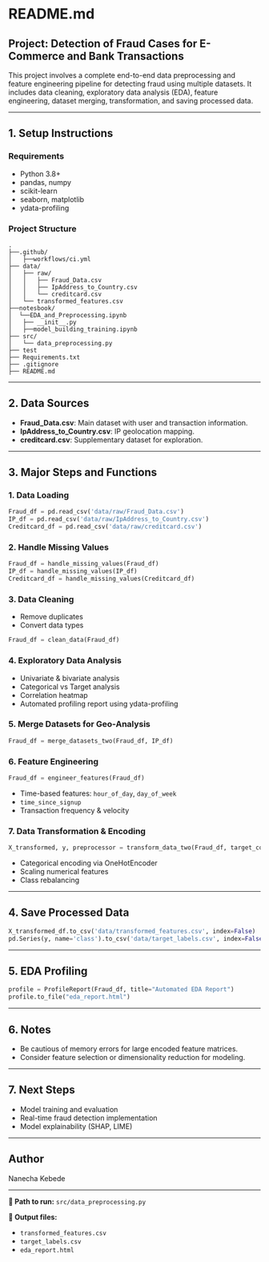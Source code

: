 # README.md

## Project: Detection of Fraud Cases for E-Commerce and Bank Transactions

This project involves a complete end-to-end data preprocessing and feature engineering pipeline for detecting fraud using multiple datasets. It includes data cleaning, exploratory data analysis (EDA), feature engineering, dataset merging, transformation, and saving processed data.

---

## 1. Setup Instructions

### Requirements

* Python 3.8+
* pandas, numpy
* scikit-learn
* seaborn, matplotlib
* ydata-profiling

### Project Structure

```
.
├──.github/
│   ├──workflows/ci.yml
├── data/
│   ├── raw/
│   │   ├── Fraud_Data.csv
│   │   ├── IpAddress_to_Country.csv
│   │   └── creditcard.csv
│   └── transformed_features.csv
├──notesbook/   
│  └──EDA_and_Preprocessing.ipynb
│   ├── __init__.py
│   ├──model_building_training.ipynb
├── src/
│   └── data_preprocessing.py
├── test
├── Requirements.txt
├── .gitignore
├── README.md
```

---

## 2. Data Sources

* **Fraud\_Data.csv**: Main dataset with user and transaction information.
* **IpAddress\_to\_Country.csv**: IP geolocation mapping.
* **creditcard.csv**: Supplementary dataset for exploration.

---

## 3. Major Steps and Functions

### 1. Data Loading

```python
Fraud_df = pd.read_csv('data/raw/Fraud_Data.csv')
IP_df = pd.read_csv('data/raw/IpAddress_to_Country.csv')
Creditcard_df = pd.read_csv('data/raw/creditcard.csv')
```

### 2. Handle Missing Values

```python
Fraud_df = handle_missing_values(Fraud_df)
IP_df = handle_missing_values(IP_df)
Creditcard_df = handle_missing_values(Creditcard_df)
```

### 3. Data Cleaning

* Remove duplicates
* Convert data types

```python
Fraud_df = clean_data(Fraud_df)
```

### 4. Exploratory Data Analysis

* Univariate & bivariate analysis
* Categorical vs Target analysis
* Correlation heatmap
* Automated profiling report using ydata-profiling

### 5. Merge Datasets for Geo-Analysis

```python
Fraud_df = merge_datasets_two(Fraud_df, IP_df)
```

### 6. Feature Engineering

```python
Fraud_df = engineer_features(Fraud_df)
```

* Time-based features: `hour_of_day`, `day_of_week`
* `time_since_signup`
* Transaction frequency & velocity

### 7. Data Transformation & Encoding

```python
X_transformed, y, preprocessor = transform_data_two(Fraud_df, target_col='class', train=True)
```

* Categorical encoding via OneHotEncoder
* Scaling numerical features
* Class rebalancing

---

## 4. Save Processed Data

```python
X_transformed_df.to_csv('data/transformed_features.csv', index=False)
pd.Series(y, name='class').to_csv('data/target_labels.csv', index=False)
```

---

## 5. EDA Profiling

```python
profile = ProfileReport(Fraud_df, title="Automated EDA Report")
profile.to_file("eda_report.html")
```

---

## 6. Notes

* Be cautious of memory errors for large encoded feature matrices.
* Consider feature selection or dimensionality reduction for modeling.

---

## 7. Next Steps

* Model training and evaluation
* Real-time fraud detection implementation
* Model explainability (SHAP, LIME)

---

## Author

Nanecha Kebede

---

**📁 Path to run:** `src/data_preprocessing.py`

**📎 Output files:**

* `transformed_features.csv`
* `target_labels.csv`
* `eda_report.html`
